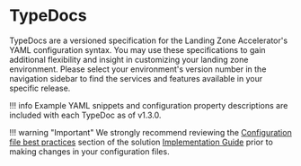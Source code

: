 # TypeDocs

TypeDocs are a versioned specification for the Landing Zone Accelerator's YAML configuration syntax. You may use these specifications to gain additional flexibility and insight in customizing your landing zone environment. Please select your environment's version number in the navigation sidebar to find the services and features available in your specific release.

!!! info
    Example YAML snippets and configuration property descriptions are included with each TypeDoc as of v1.3.0. 

!!! warning "Important"
    We strongly recommend reviewing the [Configuration file best practices](https://docs.aws.amazon.com/solutions/latest/landing-zone-accelerator-on-aws/configuration-file-best-practices.html) section of the solution [Implementation Guide](https://docs.aws.amazon.com/solutions/latest/landing-zone-accelerator-on-aws/solution-overview.html) prior to making changes in your configuration files. 